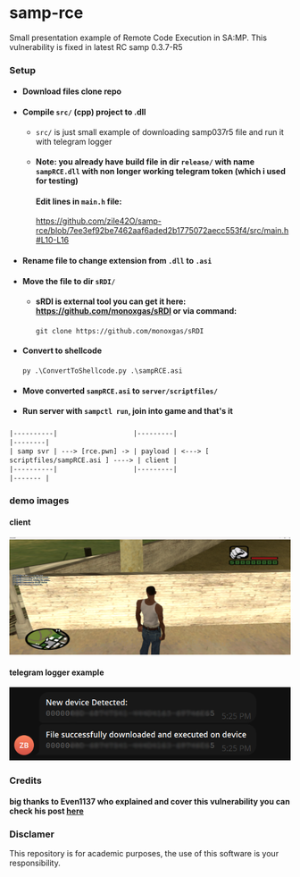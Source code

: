 # samp-rce

Small presentation example of Remote Code Execution in SA:MP. This vulnerability is fixed in latest RC samp 0.3.7-R5

### Setup
* #### Download files clone repo
* #### Compile `src/` (cpp) project to .dll
   - `src/` is just small example of downloading samp037r5 file and run it with telegram logger
   - #### Note: you already have build file in dir `release/` with name `sampRCE.dll` with non longer working telegram token (which i used for testing)
     #### Edit lines in `main.h` file:
     https://github.com/zile42O/samp-rce/blob/7ee3ef92be7462aaf6aded2b1775072aecc553f4/src/main.h#L10-L16
* #### Rename file to change extension from `.dll` to `.asi`
* #### Move the file to dir `sRDI/`
   - #### sRDI is external tool you can get it here: https://github.com/monoxgas/sRDI or via command:
     ```
     git clone https://github.com/monoxgas/sRDI   
     ```
* #### Convert to shellcode
   ```
   py .\ConvertToShellcode.py .\sampRCE.asi
   ```
* #### Move converted `sampRCE.asi` to `server/scriptfiles/`
* #### Run server with `sampctl run`, join into game and that's it

### 
```
|----------|                   |---------|                                         |--------|
| samp svr | ---> [rce.pwn] -> | payload | <---> [ scriptfiles/sampRCE.asi ] ----> | client |
|----------|                   |---------|                                         |------- |
```
### demo images

#### client
![demo1](images/serverside_demo.png)
#### telegram logger example
![demo2](images/telegram_demo.png)

### Credits
#### big thanks to Even1137 who explained and cover this vulnerability you can check his post [here](https://www.blast.hk/threads/204306/)
### Disclamer
This repository is for academic purposes, the use of this software is your responsibility.

